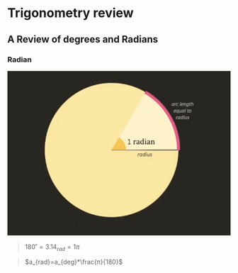 # Trigonometry review

## A Review of degrees and Radians

### Radian

![Radian](./assets/radian.png)

> $180˚ = 3.14_{rad} = 1π$

> $a_{rad}=a_{deg}*\frac{π}{180}$


